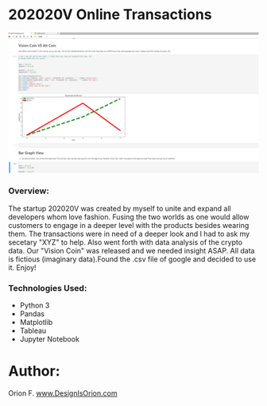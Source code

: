 # 202020V Online Transactions

<img src="https://github.com/DesignisOrion/202020V-Online-Transactions/blob/master/images/202020V%20Online%20Transactions.jpg">


### Overview:

The startup 202020V was created by myself to unite and expand all developers whom love fashion. Fusing the two worlds as one would allow customers to engage in a deeper level with the products besides wearing them. The transactions were in need of a deeper look and I had to ask my secetary "XYZ" to help. Also went forth with data analysis of the crypto data. Our "Vision Coin" was released and we needed insight ASAP. All data is fictious (imaginary data).Found the .csv file of google and decided to use it. Enjoy!



### Technologies Used:
- Python 3
- Pandas
- Matplotlib
- Tableau
- Jupyter Notebook



# Author: 
Orion F.
www.DesignIsOrion.com


